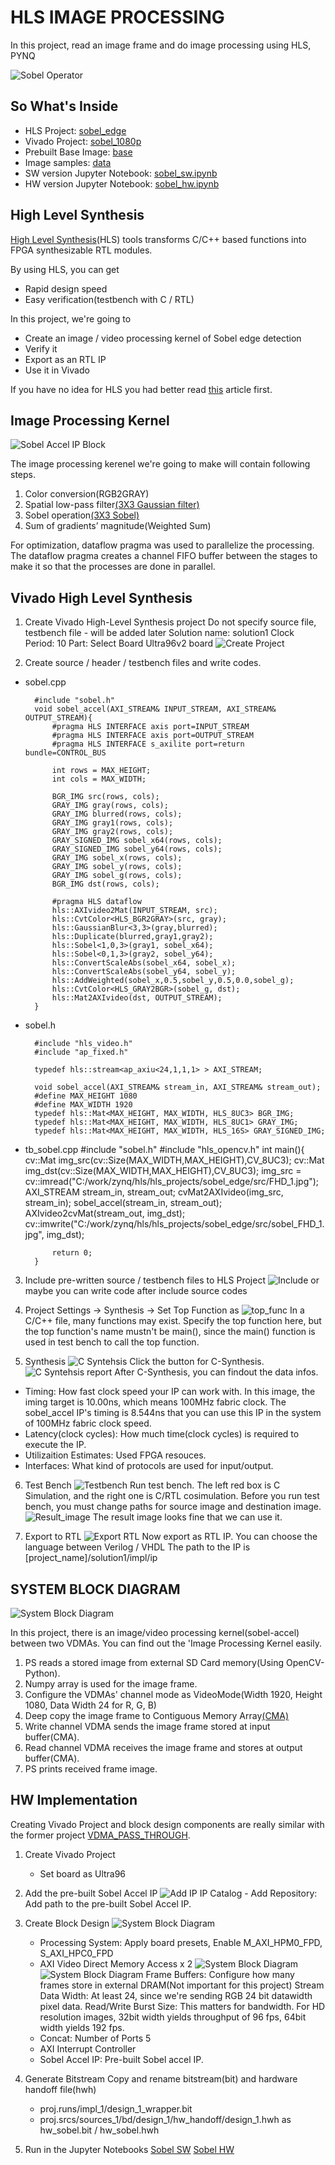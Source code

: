 # HLS IMAGE PROCESSING

In this project, read an image frame and do image processing using HLS, PYNQ

![Sobel Operator](/used_images/sobel_edge.png)

## So What's Inside

- HLS Project: [sobel_edge](/2.HLS_IMAGE_PROCESSING/sobel_edge "HLS Project")
- Vivado Project: [sobel_1080p](/2.HLS_IMAGE_PROCESSING/sobel_1080p "Vivado Project")
- Prebuilt Base Image: [base](/2.HLS_IMAGE_PROCESSING/base "Base")
- Image samples: [data](/2.HLS_IMAGE_PROCESSING/data "Data")
- SW version Jupyter Notebook: [sobel_sw.ipynb](/2.HLS_IMAGE_PROCESSING/sobel_sw.ipynb "Jupyter Notebook")
- HW version Jupyter Notebook: [sobel_hw.ipynb](/2.HLS_IMAGE_PROCESSING/sobel_hw.ipynb "Jupyter Notebook")

## High Level Synthesis

[High Level Synthesis](https://www.xilinx.com/support/documentation/sw_manuals/xilinx2019_1/ug902-vivado-high-level-synthesis.pdf "High Level Syntehsis")(HLS) tools transforms C/C++ based functions into FPGA synthesizable RTL modules.

By using HLS, you can get

- Rapid design speed
- Easy verification(testbench with C / RTL)

In this project, we're going to

- Create an image / video processing kernel of Sobel edge detection
- Verify it
- Export as an RTL IP
- Use it in Vivado

If you have no idea for HLS you had better read [this](https://www.xilinx.com/support/documentation/sw_manuals/ug998-vivado-intro-fpga-design-hls.pdf "Introduction to FPGA Design with Vivado High-Level Synthesis") article first.

## Image Processing Kernel

![Sobel Accel IP Block](/used_images/sobel_accel.PNG)

The image processing kerenel we're going to make will contain following steps.

1. Color conversion(RGB2GRAY)
2. Spatial low-pass filter[(3X3 Gaussian filter)](https://en.wikipedia.org/wiki/Gaussian_filter "Gaussian filter")
3. Sobel operation[(3X3 Sobel)](https://en.wikipedia.org/wiki/Sobel_operator "Sobel Filter")
4. Sum of gradients’ magnitude(Weighted Sum)

For optimization, dataflow pragma  was used to parallelize the processing.
The dataflow pragma creates a channel FIFO buffer between the stages to make it so that the processes are done in parallel.

## Vivado High Level Synthesis

1. Create Vivado High-Level Synthesis project
Do not specify source file, testbench file - will be added later
Solution name: solution1
Clock Period: 10
Part: Select Board Ultra96v2 board
![Create Project](/used_images/create_hls_project.PNG)

2. Create source / header / testbench files and write codes.

- sobel.cpp

        #include "sobel.h"
        void sobel_accel(AXI_STREAM& INPUT_STREAM, AXI_STREAM& OUTPUT_STREAM){
            #pragma HLS INTERFACE axis port=INPUT_STREAM
            #pragma HLS INTERFACE axis port=OUTPUT_STREAM
            #pragma HLS INTERFACE s_axilite port=return bundle=CONTROL_BUS

            int rows = MAX_HEIGHT;
            int cols = MAX_WIDTH;

            BGR_IMG src(rows, cols);
            GRAY_IMG gray(rows, cols);
            GRAY_IMG blurred(rows, cols);
            GRAY_IMG gray1(rows, cols);
            GRAY_IMG gray2(rows, cols);
            GRAY_SIGNED_IMG sobel_x64(rows, cols);
            GRAY_SIGNED_IMG sobel_y64(rows, cols);
            GRAY_IMG sobel_x(rows, cols);
            GRAY_IMG sobel_y(rows, cols);
            GRAY_IMG sobel_g(rows, cols);
            BGR_IMG dst(rows, cols);

            #pragma HLS dataflow
            hls::AXIvideo2Mat(INPUT_STREAM, src);
            hls::CvtColor<HLS_BGR2GRAY>(src, gray);
            hls::GaussianBlur<3,3>(gray,blurred);
            hls::Duplicate(blurred,gray1,gray2);
            hls::Sobel<1,0,3>(gray1, sobel_x64);
            hls::Sobel<0,1,3>(gray2, sobel_y64);
            hls::ConvertScaleAbs(sobel_x64, sobel_x);
            hls::ConvertScaleAbs(sobel_y64, sobel_y);
            hls::AddWeighted(sobel_x,0.5,sobel_y,0.5,0.0,sobel_g);
            hls::CvtColor<HLS_GRAY2BGR>(sobel_g, dst);
            hls::Mat2AXIvideo(dst, OUTPUT_STREAM);
        }

- sobel.h

        #include "hls_video.h"
        #include "ap_fixed.h"

        typedef hls::stream<ap_axiu<24,1,1,1> > AXI_STREAM;

        void sobel_accel(AXI_STREAM& stream_in, AXI_STREAM& stream_out);
        #define MAX_HEIGHT 1080
        #define MAX_WIDTH 1920
        typedef hls::Mat<MAX_HEIGHT, MAX_WIDTH, HLS_8UC3> BGR_IMG;
        typedef hls::Mat<MAX_HEIGHT, MAX_WIDTH, HLS_8UC1> GRAY_IMG;
        typedef hls::Mat<MAX_HEIGHT, MAX_WIDTH, HLS_16S> GRAY_SIGNED_IMG;

- tb_sobel.cpp
        #include "sobel.h"
        #include "hls_opencv.h"
        int main(){
            cv::Mat img_src(cv::Size(MAX_WIDTH,MAX_HEIGHT),CV_8UC3);
            cv::Mat img_dst(cv::Size(MAX_WIDTH,MAX_HEIGHT),CV_8UC3);
            img_src = cv::imread("C:/work/zynq/hls/hls_projects/sobel_edge/src/FHD_1.jpg");
            AXI_STREAM stream_in, stream_out;
            cvMat2AXIvideo(img_src, stream_in);
            sobel_accel(stream_in, stream_out);
            AXIvideo2cvMat(stream_out, img_dst);
            cv::imwrite("C:/work/zynq/hls/hls_projects/sobel_edge/src/sobel_FHD_1.jpg", img_dst);

            return 0;
        }

3. Include pre-written source / testbench files to HLS Project
![Include](/used_images/include_src_tb.PNG)
or maybe you can write code after include source codes

4. Project Settings -> Synthesis -> Set Top Function as 
![top_func](/used_images/set_top_func.png)
In a C/C++ file, many functions may exist.
Specify the top function here, but the top function's name mustn't be main(), since the main() function is used in test bench to call the top function.

5. Synthesis
![C Syntehsis](/used_images/hls_c_synthesis.png)
Click the button for C-Synthesis.
![C Syntehsis report](/used_images/hls_synthesis_report.PNG)
After C-Synthesis, you can findout the data infos.

- Timing: How fast clock speed your IP can work with.
In this image, the iming target is 10.00ns, which means 100MHz fabric clock.
The sobel_accel IP's timing is 8.544ns that you can use this IP in the system of 100MHz fabric clock speed.
- Latency(clock cycles): How much time(clock cycles) is required to execute the IP.
- Utilizaition Estimates: Used FPGA resouces.
- Interfaces: What kind of protocols are used for input/output.

6. Test Bench
![Testbench](/used_images/c_simulation.png)
Run test bench. The left red box is C Simulation, and the right one is C/RTL cosimulation.
Before you run test bench, you must change paths for source image and destination image.
![Result_image](/used_images/hls_testbench_sobel.jpg)
The result image looks fine that we can use it.

7. Export to RTL
![Export RTL](/used_images/export_rtl.png)
Now export as RTL IP.
You can choose the language between Verilog / VHDL
The path to the IP is [project_name]/solution1/impl/ip

## SYSTEM BLOCK DIAGRAM

![System Block Diagram](/used_images/system_block_diagram2.png)

In this project, there is an image/video processing kernel(sobel-accel) between two VDMAs.
You can find out the 'Image Processing Kernel easily.

1. PS reads a stored image from external SD Card memory(Using OpenCV-Python).
2. Numpy array is used for the image frame.
3. Configure the VDMAs' channel mode as VideoMode(Width 1920, Height 1080, Data Width 24 for R, G, B)
4. Deep copy the image frame to Contiguous Memory Array[(CMA)](https://pynq.readthedocs.io/en/v2.0/pynq_package/pynq.xlnk.html "CMA")
5. Write channel VDMA sends the image frame stored at input buffer(CMA).
6. Read channel VDMA receives the image frame and stores at output buffer(CMA).
7. PS prints received frame image.

## HW Implementation

Creating Vivado Project and block design components are really similar with the former project [VDMA_PASS_THROUGH](/1.VDMA_PASS_THROUGH "VDMA_PASS_THROUGH").

1. Create Vivado Project
    - Set board as Ultra96

2. Add the pre-built Sobel Accel IP
![Add IP](/used_images/add_ip.png)
IP Catalog - Add Repository: Add path to the pre-built Sobel Accel IP.

3. Create Block Design
![System Block Diagram](/used_images/hls_sobel_bd.png)
    - Processing System: Apply board presets, Enable M_AXI_HPM0_FPD, S_AXI_HPC0_FPD
    - AXI Video Direct Memory Access x 2
    ![System Block Diagram](/used_images/vdma_pass_thru_vdma.png)
    ![System Block Diagram](/used_images/vdma_pass_thru_vdma2.png)
    Frame Buffers: Configure how many frames store in external DRAM(Not important for this project)
    Stream Data Width: At least 24, since we're sending RGB 24 bit datawidth pixel data.
    Read/Write Burst Size: This matters for bandwidth. For HD resolution images, 32bit width yields throughput of 96 fps, 64bit width yields 192 fps.
    - Concat: Number of Ports 5
    - AXI Interrupt Controller
    - Sobel Accel IP: Pre-built Sobel accel IP.

4. Generate Bitstream
Copy and rename bitstream(bit) and hardware handoff file(hwh)
    - proj.runs/impl_1/design_1_wrapper.bit
    - proj.srcs/sources_1/bd/design_1/hw_handoff/design_1.hwh
as hw_sobel.bit / hw_sobel.hwh

5. Run in the Jupyter Notebooks
[Sobel SW](/2.HLS_IMAGE_PROCESSING/sobel_sw.ipynb "Jupyter Notebook - Sobel SW")
[Sobel HW](/2.HLS_IMAGE_PROCESSING/sobel_hw.ipynb "Jupyter Notebook - Sobel HW")
